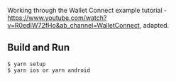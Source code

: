 Working through the Wallet Connect example tutorial - https://www.youtube.com/watch?v=R0edIW72fHo&ab_channel=WalletConnect, adapted.

## Build and Run

```
$ yarn setup
$ yarn ios or yarn android
```